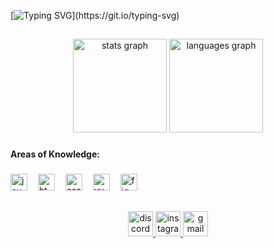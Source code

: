 [![Typing SVG](https://readme-typing-svg.herokuapp.com?font=Fira+Code&pause=1000&color=850DB8&background=FFFFFF00&center=true&vCenter=true&width=435&lines=HI%2C+MY+NAME+IS+PAULO+ARTUR+PEREIRA;I'M+A+BEGINNER+PROGRAMER;AND...+HELLO+WOLD!!!)](https://git.io/typing-svg)

## 

<div align="center">
  <img src="https://github-readme-stats.vercel.app/api?username=Pauloartur-23&hide_title=false&hide_rank=false&show_icons=true&include_all_commits=true&count_private=true&disable_animations=false&theme=aura&locale=en&hide_border=true&order=1&custom_title=GitHub%20Stats" height="150" alt="stats graph"  />
  <img src="https://github-readme-stats.vercel.app/api/top-langs?username=Pauloartur-23&locale=en&hide_title=false&layout=compact&card_width=320&langs_count=12&theme=aura&hide_border=true&order=2" height="150" alt="languages graph"  />
</div>

###

<h4 align="left">Areas of Knowledge:</h4>

###

<div align="left">
  <img src="https://cdn.jsdelivr.net/gh/devicons/devicon/icons/javascript/javascript-original.svg" height="27" alt="javascript logo"  />
  <img width="9" />
  <img src="https://cdn.jsdelivr.net/gh/devicons/devicon/icons/html5/html5-original.svg" height="27" alt="html5 logo"  />
  <img width="9" />
  <img src="https://cdn.jsdelivr.net/gh/devicons/devicon/icons/css3/css3-original.svg" height="27" alt="css3 logo"  />
  <img width="9" />
  <img src="https://cdn.jsdelivr.net/gh/devicons/devicon/icons/vuejs/vuejs-original.svg" height="27" alt="vuejs logo"  />
  <img width="9" />
  <img src="https://cdn.jsdelivr.net/gh/devicons/devicon/icons/figma/figma-original.svg" height="27" alt="figma logo"  />
</div>

##

<div align="center">
<a href="https://discord.com/channels/@paulo10_" target="discord">
  <img src="https://img.shields.io/static/v1?message=Discord&logo=discord&label=&color=7289DA&logoColor=white&labelColor=&style=flat" height="40" alt="discord logo"  />
  </a>
<a href="https://www.instagram.com/pauloartur_23/?hl=en" target="insta">
  <img src="https://img.shields.io/static/v1?message=Instagram&logo=instagram&label=&color=E4405F&logoColor=white&labelColor=&style=flat" height="40" alt="instagram logo"  />
  </a>
<a href="mailto:pauloartur.ifc@gmail.com" target="email">
  <img src="https://img.shields.io/static/v1?message=Gmail&logo=gmail&label=&color=D14836&logoColor=white&labelColor=&style=flat" height="40" alt="gmail logo"  />
  </a>
</div>

##

